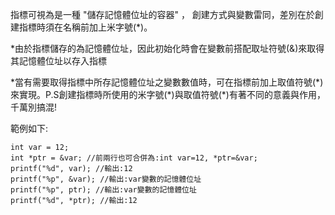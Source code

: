 指標可視為是一種 "儲存記憶體位址的容器" ，
創建方式與變數雷同，差別在於創建指標時須在名稱前加上米字號(\*)。

\*由於指標儲存的為記憶體位址，因此初始化時會在變數前搭配取址符號(\&)來取得其記憶體位址以存入指標

\*當有需要取得指標中所存記憶體位址之變數數值時，可在指標前加上取值符號(\*)來實現。P.S創建指標時所使用的米字號(\*)與取值符號(\*)有著不同的意義與作用，千萬別搞混!


範例如下:

	int var = 12;
	int *ptr = &var; //前兩行也可合併為:int var=12, *ptr=&var;
	printf("%d", var); //輸出:12
	printf("%p", &var); //輸出:var變數的記憶體位址
	printf("%p", ptr); //輸出:var變數的記憶體位址
	printf("%d", *ptr); //輸出:12
